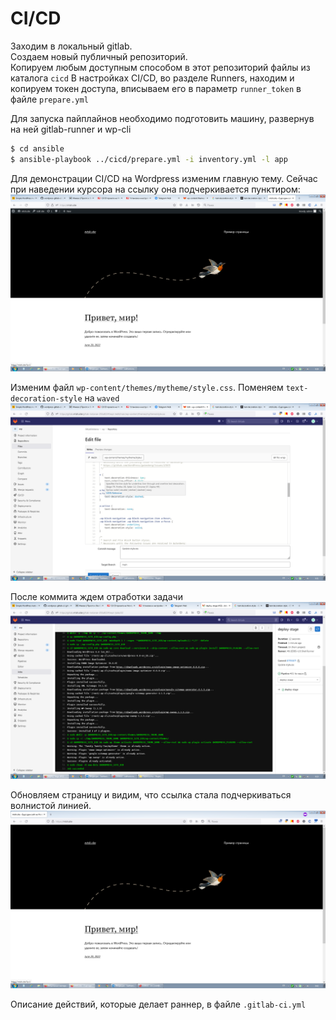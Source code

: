 # CI/CD

Заходим в локальный gitlab.  
Создаем новый публичный репозиторий.  
Копируем любым доступным способом в этот репозиторий файлы из каталога `cicd`
В настройках CI/CD, во разделе Runners, находим и копируем токен доступа, вписываем его в параметр `runner_token` в файле `prepare.yml` 

Для запуска пайплайнов необходимо подготовить машину, развернув на ней gitlab-runner и wp-cli
```bash
$ cd ansible
$ ansible-playbook ../cicd/prepare.yml -i inventory.yml -l app 
```
Для демонстрации CI/CD на Wordpress изменим главную тему. Сейчас при наведении курсора на ссылку она подчеркивается пунктиром:
![](/screenshots/cicd1.png)  

Изменим файл `wp-content/themes/mytheme/style.css`. Поменяем `text-decoration-style` на `waved`
![](/screenshots/cicd2.png)  

После коммита ждем отработки задачи
![](/screenshots/cicd3.png)  

Обновляем страницу и видим, что ссылка стала подчеркиваться волнистой линией.
![](/screenshots/cicd4.png)

Описание действий, которые делает раннер, в файле `.gitlab-ci.yml`
